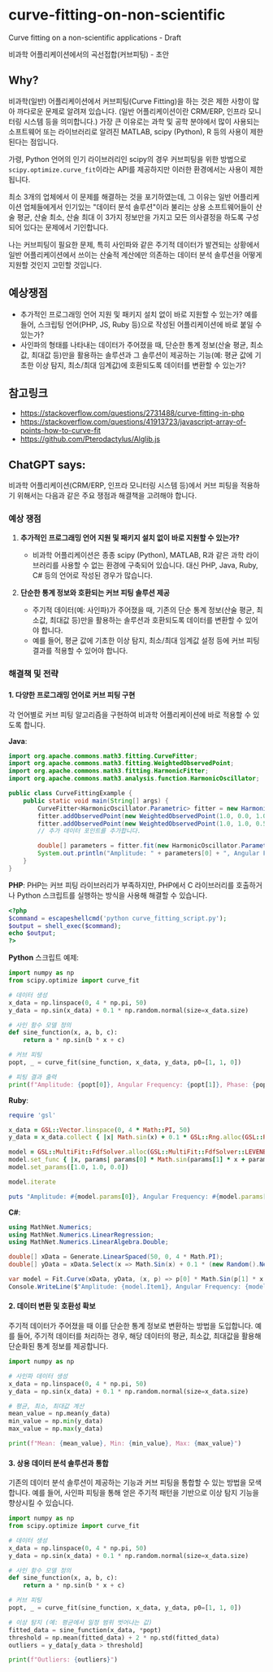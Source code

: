 # curve-fitting-on-non-scientific
Curve fitting on a non-scientific applications - Draft

비과학 어플리케이션에서의 곡선접합(커브피팅) - 초안

## Why?
비과학(일반) 어플리케이션에서 커브피팅(Curve Fitting)을 하는 것은 제한 사항이 많아 까다로운 문제로 알려져 있습니다. (일반 어플리케이션이란 CRM/ERP, 인프라 모니터링 시스템 등을 의미합니다.) 가장 큰 이유로는 과학 및 공학 분야에서 많이 사용되는 소프트웨어 또는 라이브러리로 알려진 MATLAB, scipy (Python), R 등의 사용이 제한된다는 점입니다.

가령, Python 언어의 인기 라이브러리인 scipy의 경우 커브피팅을 위한 방법으로 `scipy.optimize.curve_fit`이라는 API를 제공하지만 이러한 환경에서는 사용이 제한됩니다.

최소 3개의 업체에서 이 문제를 해결하는 것을 포기하였는데, 그 이유는 일반 어플리케이션 업체들에게서 인기있는 "데이터 분석 솔루션"이라 불리는 상용 소프트웨어들이 산술 평균, 산술 최소, 산술 최대 이 3가지 정보만을 가지고 모든 의사결정을 하도록 구성되어 있다는 문제에서 기인합니다.

나는 커브피팅이 필요한 문제, 특히 사인파와 같은 주기적 데이터가 발견되는 상황에서 일반 어플리케이션에서 쓰이는 산술적 계산에만 의존하는 데이터 분석 솔루션을 어떻게 지원할 것인지 고민할 것입니다.

## 예상쟁점
* 추가적인 프로그래밍 언어 지원 및 패키지 설치 없이 바로 지원할 수 있는가? 예를 들어, 스크립팅 언어(PHP, JS, Ruby 등)으로 작성된 어플리케이션에 바로 붙일 수 있는가?
* 사인파의 형태를 나타내는 데이터가 주어졌을 때, 단순한 통계 정보(산술 평균, 최소값, 최대값 등)만을 활용하는 솔루션과 그 솔루션이 제공하는 기능(예: 평균 값에 기초한 이상 탐지, 최소/최대 임계값)에 호환되도록 데이터를 변환할 수 있는가?

## 참고링크
* https://stackoverflow.com/questions/2731488/curve-fitting-in-php
* https://stackoverflow.com/questions/41913723/javascript-array-of-points-how-to-curve-fit
* https://github.com/Pterodactylus/Alglib.js

## ChatGPT says:
비과학 어플리케이션(CRM/ERP, 인프라 모니터링 시스템 등)에서 커브 피팅을 적용하기 위해서는 다음과 같은 주요 쟁점과 해결책을 고려해야 합니다.

### 예상 쟁점

1. **추가적인 프로그래밍 언어 지원 및 패키지 설치 없이 바로 지원할 수 있는가?**
   - 비과학 어플리케이션은 종종 scipy (Python), MATLAB, R과 같은 과학 라이브러리를 사용할 수 없는 환경에 구축되어 있습니다. 대신 PHP, Java, Ruby, C# 등의 언어로 작성된 경우가 많습니다.

2. **단순한 통계 정보와 호환되는 커브 피팅 솔루션 제공**
   - 주기적 데이터(예: 사인파)가 주어졌을 때, 기존의 단순 통계 정보(산술 평균, 최소값, 최대값 등)만을 활용하는 솔루션과 호환되도록 데이터를 변환할 수 있어야 합니다. 
   - 예를 들어, 평균 값에 기초한 이상 탐지, 최소/최대 임계값 설정 등에 커브 피팅 결과를 적용할 수 있어야 합니다.

### 해결책 및 전략

#### 1. 다양한 프로그래밍 언어로 커브 피팅 구현

각 언어별로 커브 피팅 알고리즘을 구현하여 비과학 어플리케이션에 바로 적용할 수 있도록 합니다.

**Java**:
```java
import org.apache.commons.math3.fitting.CurveFitter;
import org.apache.commons.math3.fitting.WeightedObservedPoint;
import org.apache.commons.math3.fitting.HarmonicFitter;
import org.apache.commons.math3.analysis.function.HarmonicOscillator;

public class CurveFittingExample {
    public static void main(String[] args) {
        CurveFitter<HarmonicOscillator.Parametric> fitter = new HarmonicFitter(new HarmonicOscillator.Parametric());
        fitter.addObservedPoint(new WeightedObservedPoint(1.0, 0.0, 1.0));
        fitter.addObservedPoint(new WeightedObservedPoint(1.0, 1.0, 0.5));
        // 추가 데이터 포인트를 추가합니다.

        double[] parameters = fitter.fit(new HarmonicOscillator.Parametric(), new double[] {1.0, 0.1, 0.0});
        System.out.println("Amplitude: " + parameters[0] + ", Angular Frequency: " + parameters[1] + ", Phase: " + parameters[2]);
    }
}
```

**PHP**:
PHP는 커브 피팅 라이브러리가 부족하지만, PHP에서 C 라이브러리를 호출하거나 Python 스크립트를 실행하는 방식을 사용해 해결할 수 있습니다.

```php
<?php
$command = escapeshellcmd('python curve_fitting_script.py');
$output = shell_exec($command);
echo $output;
?>
```

**Python** 스크립트 예제:
```python
import numpy as np
from scipy.optimize import curve_fit

# 데이터 생성
x_data = np.linspace(0, 4 * np.pi, 50)
y_data = np.sin(x_data) + 0.1 * np.random.normal(size=x_data.size)

# 사인 함수 모델 정의
def sine_function(x, a, b, c):
    return a * np.sin(b * x + c)

# 커브 피팅
popt, _ = curve_fit(sine_function, x_data, y_data, p0=[1, 1, 0])

# 피팅 결과 출력
print(f"Amplitude: {popt[0]}, Angular Frequency: {popt[1]}, Phase: {popt[2]}")
```

**Ruby**:
```ruby
require 'gsl'

x_data = GSL::Vector.linspace(0, 4 * Math::PI, 50)
y_data = x_data.collect { |x| Math.sin(x) + 0.1 * GSL::Rng.alloc(GSL::Rng::DEFAULT).gaussian }

model = GSL::MultiFit::FdfSolver.alloc(GSL::MultiFit::FdfSolver::LEVENBERG_MARQUARDT, x_data.size, 3)
model.set_func { |x, params| params[0] * Math.sin(params[1] * x + params[2]) }
model.set_params([1.0, 1.0, 0.0])

model.iterate

puts "Amplitude: #{model.params[0]}, Angular Frequency: #{model.params[1]}, Phase: #{model.params[2]}"
```

**C#**:
```csharp
using MathNet.Numerics;
using MathNet.Numerics.LinearRegression;
using MathNet.Numerics.LinearAlgebra.Double;

double[] xData = Generate.LinearSpaced(50, 0, 4 * Math.PI);
double[] yData = xData.Select(x => Math.Sin(x) + 0.1 * (new Random().NextDouble() - 0.5)).ToArray();

var model = Fit.Curve(xData, yData, (x, p) => p[0] * Math.Sin(p[1] * x + p[2]), new double[] { 1, 1, 0 });
Console.WriteLine($"Amplitude: {model.Item1}, Angular Frequency: {model.Item2}, Phase: {model.Item3}");
```

#### 2. 데이터 변환 및 호환성 확보

주기적 데이터가 주어졌을 때 이를 단순한 통계 정보로 변환하는 방법을 도입합니다. 예를 들어, 주기적 데이터를 처리하는 경우, 해당 데이터의 평균, 최소값, 최대값을 활용해 단순화된 통계 정보를 제공합니다.

```python
import numpy as np

# 사인파 데이터 생성
x_data = np.linspace(0, 4 * np.pi, 50)
y_data = np.sin(x_data) + 0.1 * np.random.normal(size=x_data.size)

# 평균, 최소, 최대값 계산
mean_value = np.mean(y_data)
min_value = np.min(y_data)
max_value = np.max(y_data)

print(f"Mean: {mean_value}, Min: {min_value}, Max: {max_value}")
```

#### 3. 상용 데이터 분석 솔루션과 통합

기존의 데이터 분석 솔루션이 제공하는 기능과 커브 피팅을 통합할 수 있는 방법을 모색합니다. 예를 들어, 사인파 피팅을 통해 얻은 주기적 패턴을 기반으로 이상 탐지 기능을 향상시킬 수 있습니다.

```python
import numpy as np
from scipy.optimize import curve_fit

# 데이터 생성
x_data = np.linspace(0, 4 * np.pi, 50)
y_data = np.sin(x_data) + 0.1 * np.random.normal(size=x_data.size)

# 사인 함수 모델 정의
def sine_function(x, a, b, c):
    return a * np.sin(b * x + c)

# 커브 피팅
popt, _ = curve_fit(sine_function, x_data, y_data, p0=[1, 1, 0])

# 이상 탐지 (예: 평균에서 일정 범위 벗어나는 값)
fitted_data = sine_function(x_data, *popt)
threshold = np.mean(fitted_data) + 2 * np.std(fitted_data)
outliers = y_data[y_data > threshold]

print(f"Outliers: {outliers}")
```
